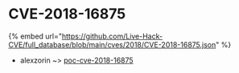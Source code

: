# CVE-2018-16875
{% embed url="https://github.com/Live-Hack-CVE/full_database/blob/main/cves/2018/CVE-2018-16875.json" %}

* alexzorin ~> [poc-cve-2018-16875](https://www.alice-snow.ru/2018/database/cve-2018-16875/poc-cve-2018-16875-alexzorin)